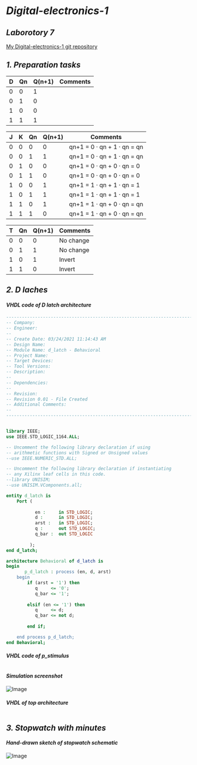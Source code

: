 # *Digital-electronics-1*

## *Laborotory 7*

[My Digital-electronics-1 git repository](https://github.com/shad0w3y3/Digital-electronics-1)

## *1. Preparation tasks*

 D | Qn | Q(n+1) | Comments
---|---|---|---
0 | 0 | 1 | 
0 | 1 | 0 | 
1 | 0 | 0 | 
1 | 1 | 1 | 

 J | K | Qn | Q(n+1) | Comments
---|---|---|---|---
0 | 0 | 0 | 0 | qn+1 = 0 · qn + 1 · qn = qn
0 | 0 | 1 | 1 | qn+1 = 0 · qn + 1 · qn = qn
0 | 1 | 0 | 0 | qn+1 = 0 · qn + 0 · qn = 0
0 | 1 | 1 | 0 | qn+1 = 0 · qn + 0 · qn = 0
1 | 0 | 0 | 1 | qn+1 = 1 · qn + 1 · qn = 1
1 | 0 | 1 | 1 | qn+1 = 1 · qn + 1 · qn = 1
1 | 1 | 0 | 1 | qn+1 = 1 · qn + 0 · qn = qn
1 | 1 | 1 | 0 | qn+1 = 1 · qn + 0 · qn = qn


 T | Qn | Q(n+1) | Comments
---|---|---|---
0 | 0 | 0 | No change
0 | 1 | 1 | No change
1 | 0 | 1 | Invert
1 | 1 | 0 | Invert


## *2. D laches*

#### *VHDL code of D latch architecture*

``` VHDL
----------------------------------------------------------------------------------
-- Company: 
-- Engineer: 
-- 
-- Create Date: 03/24/2021 11:14:43 AM
-- Design Name: 
-- Module Name: d_latch - Behavioral
-- Project Name: 
-- Target Devices: 
-- Tool Versions: 
-- Description: 
-- 
-- Dependencies: 
-- 
-- Revision:
-- Revision 0.01 - File Created
-- Additional Comments:
-- 
----------------------------------------------------------------------------------


library IEEE;
use IEEE.STD_LOGIC_1164.ALL;

-- Uncomment the following library declaration if using
-- arithmetic functions with Signed or Unsigned values
--use IEEE.NUMERIC_STD.ALL;

-- Uncomment the following library declaration if instantiating
-- any Xilinx leaf cells in this code.
--library UNISIM;
--use UNISIM.VComponents.all;

entity d_latch is
    Port (
    
           en :     in STD_LOGIC;
           d :      in STD_LOGIC;
           arst :   in STD_LOGIC;
           q :      out STD_LOGIC;
           q_bar :  out STD_LOGIC
           
         );
end d_latch;

architecture Behavioral of d_latch is
begin
       p_d_latch : process (en, d, arst)
    begin
        if (arst = '1') then
           q     <= '0';
           q_bar <= '1';
           
        elsif (en <= '1') then
           q     <= d; 
           q_bar <= not d;
        
        end if;       

    end process p_d_latch;
end Behavioral;
```

#### *VHDL code of p_stimulus*

``` VHDL

```

#### *Simulation screenshot*

![Image]()

#### *VHDL of top architecture*

``` VHDL

```

## *3. Stopwatch with minutes*

#### *Hand-drawn sketch of stopwatch schematic*

![Image]()